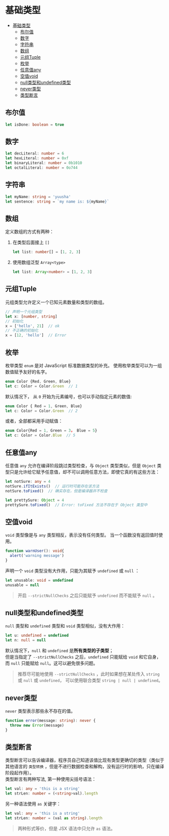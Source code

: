 # 基础类型

- [基础类型](#%e5%9f%ba%e7%a1%80%e7%b1%bb%e5%9e%8b)
  - [布尔值](#%e5%b8%83%e5%b0%94%e5%80%bc)
  - [数字](#%e6%95%b0%e5%ad%97)
  - [字符串](#%e5%ad%97%e7%ac%a6%e4%b8%b2)
  - [数组](#%e6%95%b0%e7%bb%84)
  - [元组Tuple](#%e5%85%83%e7%bb%84tuple)
  - [枚举](#%e6%9e%9a%e4%b8%be)
  - [任意值any](#%e4%bb%bb%e6%84%8f%e5%80%bcany)
  - [空值void](#%e7%a9%ba%e5%80%bcvoid)
  - [null类型和undefined类型](#null%e7%b1%bb%e5%9e%8b%e5%92%8cundefined%e7%b1%bb%e5%9e%8b)
  - [never类型](#never%e7%b1%bb%e5%9e%8b)
  - [类型断言](#%e7%b1%bb%e5%9e%8b%e6%96%ad%e8%a8%80)

## 布尔值
```ts
let isDone: boolean = true
```

## 数字
```ts
let decLiteral: number = 6
let hexLiteral: number = 0xf
let binaryLiteral: number = 0b1010
let octalLiteral: number = 0o744
```

## 字符串
```ts
let myName: string = 'yuusha'
let sentence: string = `my name is: ${myName}`
```

## 数组
定义数组的方式有两种：  
1. 在类型后面接上 `[]`  
   ```ts
   let list: number[] = [1, 2, 3]
   ```  
2. 使用数组泛型 `Array<type>`  
   ```ts
   let list: Array<number> = [1, 2, 3]
   ```

## 元组Tuple
元组类型允许定义一个已知元素数量和类型的数组。  
```ts
// 声明一个元组类型
let x: [number, string]
// 初始化
x = ['hello', 21]  // ok
// 不正确的初始化
x = [12, 'hello']  // Error
```  

## 枚举
枚举类型 `enum` 是对 JavaScript 标准数据类型的补充。 使用枚举类型可以为一组数值赋予友好的名字。  
```ts
enum Color {Red, Green, Blue}
let c: Color = Color.Green  // 1
```  
默认情况下， 从 `0` 开始为元素编号，也可以手动指定元素的数值:  
```ts
enum Color { Red = 1, Green, Blue}
let c: Color = Color.Green  // 2
```  
或者，全部都采用手动赋值： 
```ts
enum Color{Red = 1, Green = 3， Blue = 5}
let c: Color = Color.Blue  // 5
```

## 任意值any
任意值 `any` 允许在编译阶段跳过类型检查，与 `Object` 类型类似，但是 `Object` 类型只是允许给它赋予任意值，却不可以调用任意方法，即使它真的有这些方法：  
```ts
let notSure: any = 4
notSure.ifItExists()  // 运行时可能存在该方法
notSure.toFixed()  // 确实存在，但是编译器并不检查

let prettySure: Object = 4
prettySure.toFixed()  // Error: toFixed 方法不存在于 Object 类型中
```  

## 空值void
`void` 类型像是与 `any` 类型相反，表示没有任何类型。 当一个函数没有返回值时使用。  
```ts
function warnUser(): void{
  alert('warning message')
}
```  
声明一个 `void` 类型没有大作用，只能为其赋予 `undefined` 或 `null` ：  
```ts
let unusable: void = undefined
unusable = null
```  
>  开启 `--strictNullChecks` 之后只能赋予 `undefined` 而不能赋予 `null` 。  

## null类型和undefined类型
`null` 类型和 `undefined` 类型和 `void` 类型相似，没有大作用：  
```ts
let u: undefined = undefined
let n: null = null
```  
默认情况下，`null` 和 `undefined` 是**所有类型的子类型**；  
但是当指定了 `--strictNullChecks` 之后，`undefined` 只能赋给 `void` 和它自身，而 `null` 只能赋给 `null`。这可以避免很多问题。  
> 推荐尽可能地使用 `--strictNullChecks` ，此时如果想在某处传入 `string` 或 `null` 或 `undefined`， 可以使用联合类型 `string | null | undefined`。  

## never类型
`never` 类型表示那些永不存在的值。  
```ts
function error(message: string): never {
  throw new Error(message)
}
```  

## 类型断言
类型断言可以告诉编译器，程序员自己知道该值比现有类型更确切的类型（类似于其他语言的 `类型转换` ，但是不进行数据检查和解构，没有运行时的影响，只在编译阶段起作用）。  
类型断言有两种写法, 第一种使用尖括号语法：  
```ts
let val: any = 'this is a string'
let strLen: number = (<string>val).length
```  
另一种语法使用 `as` 关键字：  
```ts
let val: any = 'this is a string'
let strLen: number = (val as string).length
```  
> 两种形式等价，但是 JSX 语法中只允许 `as` 语法。  

